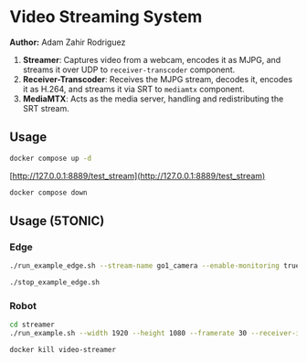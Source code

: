 # Video Streaming System

**Author:** Adam Zahir Rodriguez

1. **Streamer**: Captures video from a webcam, encodes it as MJPG, and streams it over UDP to `receiver-transcoder` component.
2. **Receiver-Transcoder**: Receives the MJPG stream, decodes it, encodes it as H.264, and streams it via SRT to `mediamtx` component.
3. **MediaMTX**: Acts as the media server, handling and redistributing the SRT stream.


## Usage
```bash
docker compose up -d
```

[http://127.0.0.1:8889/test_stream](http://127.0.0.1:8889/test_stream)


```bash
docker compose down
```

## Usage (5TONIC)


### Edge
```bash
./run_example_edge.sh --stream-name go1_camera --enable-monitoring true --webrtc-additional-hosts 10.5.1.21 --use-h264 false
```

```bash
./stop_example_edge.sh
```

### Robot
```bash
cd streamer
./run_example.sh --width 1920 --height 1080 --framerate 30 --receiver-ip 10.5.1.21 --receiver-port 5554 --use-d435i true --use-h264 false
```

```bash
docker kill video-streamer
```